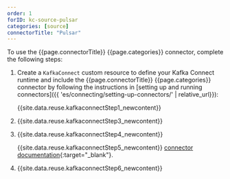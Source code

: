 ```yaml
---
order: 1
forID: kc-source-pulsar
categories: [source]
connectorTitle: "Pulsar"
---
```


To use the {{page.connectorTitle}} {{page.categories}} connector, complete the following steps:

1. Create a `KafkaConnect` custom resource to define your Kafka Connect runtime and include the {{page.connectorTitle}} {{page.categories}} connector by following the instructions in [setting up and running connectors]({{ 'es/connecting/setting-up-connectors/' | relative_url}}):

   {{site.data.reuse.kafkaconnectStep1_newcontent}}

2. {{site.data.reuse.kafkaconnectStep3_newcontent}}  

3. {{site.data.reuse.kafkaconnectStep4_newcontent}}
   
   {{site.data.reuse.kafkaconnectStep5_newcontent}} [connector documentation](https://github.com/riferrei/kafka-connect-pulsar?tab=readme-ov-file#configuration-reference){:target="_blank"}.
       

4. {{site.data.reuse.kafkaconnectStep6_newcontent}}
